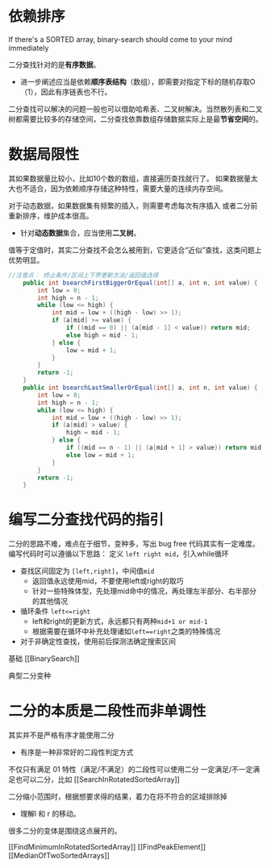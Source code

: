 
# 依赖排序
If there's a SORTED array, binary-search should come to your mind immediately

二分查找针对的是**有序数据**。 
- 进一步阐述应当是依赖**顺序表结构**（数组），即需要对指定下标的随机存取O（1），因此有序链表也不行。

二分查找可以解决的问题一般也可以借助哈希表、二叉树解决。当然散列表和二叉树都需要比较多的存储空间，二分查找依靠数组存储数据实际上是最**节省空间**的。

# 数据局限性
其如果数据量比较小，比如10个数的数组，直接遍历查找就行了。 
如果数据量太大也不适合，因为依赖顺序存储这种特性，需要大量的连续内存空间。
 
对于动态数据，如果数据集有频繁的插入，则需要考虑每次有序插入 或者二分前重新排序，维护成本很高。
- 针对**动态数据**集合，应当使用**二叉树**。 

值等于定值时，其实二分查找不会怎么被用到，它更适合“近似”查找，这类问题上优势明显。


```java
//注意点： 终止条件/区间上下界更新方法/返回值选择
    public int bsearchFirstBiggerOrEqual(int[] a, int n, int value) {
        int low = 0;
        int high = n - 1;
        while (low <= high) {
            int mid = low + ((high - low) >> 1);
            if (a[mid] >= value) {
                if ((mid == 0) || (a[mid - 1] < value)) return mid;
                else high = mid - 1;
            } else {
                low = mid + 1;
            }
        }
        return -1;
    }
    public int bsearchLastSmallerOrEqual(int[] a, int n, int value) {
        int low = 0;
        int high = n - 1;
        while (low <= high) {
            int mid = low + ((high - low) >> 1);
            if (a[mid] > value) {
                high = mid - 1;
            } else {
                if ((mid == n - 1) || (a[mid + 1] > value)) return mid;
                else low = mid + 1;
            }
        }
        return -1;
    }
```

# 编写二分查找代码的指引
二分的思路不难，难点在于细节，变种多，写出 bug free 代码其实有一定难度。
编写代码时可以遵循以下思路：
定义 `left right mid`，引入while循环
- 查找区间固定为 `[left,right]`，中间值`mid`
	- 返回值永远使用mid，不要使用left或right的取巧
	- 针对一些特殊体型，先处理mid命中的情况，再处理左半部分、右半部分的其他情况
- 循环条件 `left<=right`
	- left和right的更新方式，永远都只有两种`mid+1 or mid-1`
	- 根据需要在循环中补充处理诸如`left==right`之类的特殊情况
- 对于非确定性查找，使用前后探测法确定搜索区间

基础
[[BinarySearch]]

典型二分变种

# 二分的本质是二段性而非单调性
其实并不是严格有序才能使用二分
- 有序是一种非常好的二段性判定方式

不仅只有满足 01 特性（满足/不满足）的二段性可以使用二分
一定满足/不一定满足也可以二分，比如 [[SearchInRotatedSortedArray]]

二分缩小范围时，根据想要求得的结果，着力在将不符合的区域排除掉
- 理解l 和 r 的移动。

很多二分的变体是围绕这点展开的。

[[FindMinimumInRotatedSortedArray]]
[[FindPeakElement]]
[[MedianOfTwoSortedArrays]]